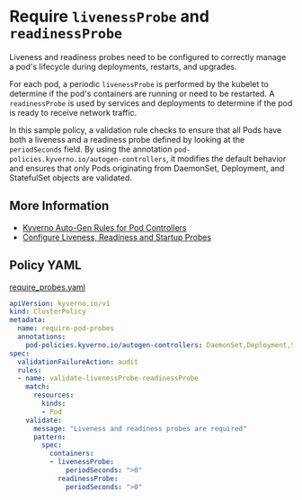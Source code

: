 # Require `livenessProbe` and `readinessProbe`

Liveness and readiness probes need to be configured to correctly manage a pod's lifecycle during deployments, restarts, and upgrades.

For each pod, a periodic `livenessProbe` is performed by the kubelet to determine if the pod's containers are running or need to be restarted. A `readinessProbe` is used by services and deployments to determine if the pod is ready to receive network traffic.

In this sample policy, a validation rule checks to ensure that all Pods have both a liveness and a readiness probe defined by looking at the `periodSeconds` field. By using the annotation `pod-policies.kyverno.io/autogen-controllers`, it modifies the default behavior and ensures that only Pods originating from DaemonSet, Deployment, and StatefulSet objects are validated.

## More Information

* [Kyverno Auto-Gen Rules for Pod Controllers](https://kyverno.io/docs/writing-policies/autogen/)
* [Configure Liveness, Readiness and Startup Probes](https://kubernetes.io/docs/tasks/configure-pod-container/configure-liveness-readiness-startup-probes/)

## Policy YAML

[require_probes.yaml](best_practices/require_probes.yaml)

```yaml
apiVersion: kyverno.io/v1
kind: ClusterPolicy
metadata:
  name: require-pod-probes
  annotations:
    pod-policies.kyverno.io/autogen-controllers: DaemonSet,Deployment,StatefulSet
spec:
  validationFailureAction: audit
  rules:
  - name: validate-livenessProbe-readinessProbe
    match:
      resources:
        kinds:
        - Pod
    validate:
      message: "Liveness and readiness probes are required"
      pattern:
        spec:
          containers:
          - livenessProbe:
              periodSeconds: ">0"
            readinessProbe:
              periodSeconds: ">0"
```
